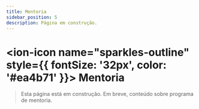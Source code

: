 ```yaml
---
title: Mentoria
sidebar_position: 5
description: Página em construção.
---
```


# <ion-icon name="sparkles-outline" style={{ fontSize: '32px', color: '#ea4b71' }}></ion-icon> Mentoria

> Esta página está em construção. Em breve, conteúdo sobre programa de mentoria. 